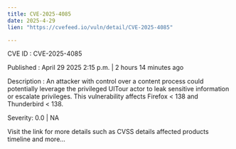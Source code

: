 ```yaml
---
title: CVE-2025-4085
date: 2025-4-29
lien: "https://cvefeed.io/vuln/detail/CVE-2025-4085"

---
```


CVE ID : CVE-2025-4085

Published :  April 29
2025
2:15 p.m. | 2 hours
14 minutes ago

Description : An attacker with control over a content process could potentially leverage the privileged UITour actor to leak sensitive information or escalate privileges. This vulnerability affects Firefox < 138 and Thunderbird < 138.

Severity: 0.0 | NA

Visit the link for more details
such as CVSS details
affected products
timeline
and more...
